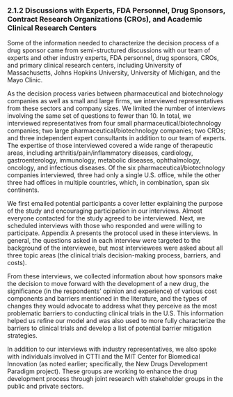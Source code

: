 ### 2.1.2 Discussions with Experts, FDA Personnel, Drug Sponsors, Contract Research Organizations (CROs), and Academic Clinical Research Centers

Some of the information needed to characterize the decision process of a drug sponsor came from semi-structured discussions with our team of experts and other industry experts, FDA personnel, drug sponsors, CROs, and primary clinical research centers, including University of Massachusetts, Johns Hopkins University, University of Michigan, and the Mayo Clinic.

As the decision process varies between pharmaceutical and biotechnology companies as well as small and large firms, we interviewed representatives from these sectors and company sizes. We limited the number of interviews involving the same set of questions to fewer than 10. In total, we interviewed representatives from four small pharmaceutical/biotechnology companies; two large pharmaceutical/biotechnology companies; two CROs; and three independent expert consultants in addition to our team of experts. The expertise of those interviewed covered a wide range of therapeutic areas, including arthritis/pain/inflammatory diseases, cardiology, gastroenterology, immunology, metabolic diseases, ophthalmology, oncology, and infectious diseases. Of the six pharmaceutical/biotechnology companies interviewed, three had only a single U.S. office, while the other three had offices in multiple countries, which, in combination, span six continents.

We first emailed potential participants a cover letter explaining the purpose of the study and encouraging participation in our interviews. Almost everyone contacted for the study agreed to be interviewed. Next, we scheduled interviews with those who responded and were willing to participate. Appendix A presents the protocol used in these interviews. In general, the questions asked in each interview were targeted to the background of the interviewee, but most interviewees were asked about all three topic areas (the clinical trials decision-making process, barriers, and costs).

From these interviews, we collected information about how sponsors make the decision to move forward with the development of a new drug, the significance (in the respondents’ opinion and experience) of various cost components and barriers mentioned in the literature, and the types of changes they would advocate to address what they perceive as the most problematic barriers to conducting clinical trials in the U.S. This information helped us refine our model and was also used to more fully characterize the barriers to clinical trials and develop a list of potential barrier mitigation strategies.

In addition to our interviews with industry representatives, we also spoke with individuals involved in CTTI and the MIT Center for Biomedical Innovation (as noted earlier; specifically, the New Drugs Development Paradigm project). These groups are working to enhance the drug development process through joint research with stakeholder groups in the public and private sectors.

#
